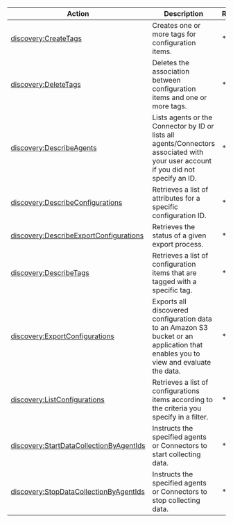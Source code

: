 | Action | Description | Resource | Condition |
| --- | --- | --- | --- |
| [discovery:CreateTags](http://docs.aws.amazon.com/application-discovery/latest/APIReference/API_CreateTags.html) | Creates one or more tags for configuration items. | * | - |
| [discovery:DeleteTags](http://docs.aws.amazon.com/application-discovery/latest/APIReference/API_DeleteTags.html) | Deletes the association between configuration items and one or more tags. | * | - |
| [discovery:DescribeAgents](http://docs.aws.amazon.com/application-discovery/latest/APIReference/API_DescribeAgents.html) | Lists agents or the Connector by ID or lists all agents/Connectors associated with your user account if you did not specify an ID. | * | - |
| [discovery:DescribeConfigurations](http://docs.aws.amazon.com/application-discovery/latest/APIReference/API_DescribeConfigurations.html) | Retrieves a list of attributes for a specific configuration ID. | * | - |
| [discovery:DescribeExportConfigurations](http://docs.aws.amazon.com/application-discovery/latest/APIReference/API_DescribeExportConfigurations.html) | Retrieves the status of a given export process. | * | - |
| [discovery:DescribeTags](http://docs.aws.amazon.com/application-discovery/latest/APIReference/API_DescribeTags.html) | Retrieves a list of configuration items that are tagged with a specific tag. | * | - |
| [discovery:ExportConfigurations](http://docs.aws.amazon.com/application-discovery/latest/APIReference/API_ExportConfigurations.html) | Exports all discovered configuration data to an Amazon S3 bucket or an application that enables you to view and evaluate the data. | * | - |
| [discovery:ListConfigurations](http://docs.aws.amazon.com/application-discovery/latest/APIReference/API_ListConfigurations.html) | Retrieves a list of configurations items according to the criteria you specify in a filter. | * | - |
| [discovery:StartDataCollectionByAgentIds](http://docs.aws.amazon.com/application-discovery/latest/APIReference/API_StartDataCollectionByAgentIds.html) | Instructs the specified agents or Connectors to start collecting data. | * | - |
| [discovery:StopDataCollectionByAgentIds](http://docs.aws.amazon.com/application-discovery/latest/APIReference/API_StopDataCollectionByAgentIds.html) | Instructs the specified agents or Connectors to stop collecting data. | * | - |

